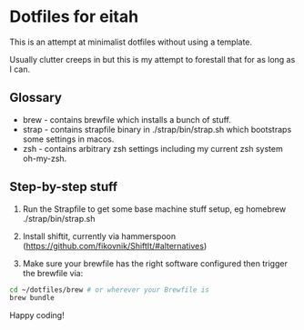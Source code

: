 # Dotfiles for eitah

This is an attempt at minimalist dotfiles without using a template.

Usually clutter creeps in but this is my attempt to forestall that for as long as I can.

## Glossary

* brew - contains brewfile which installs a bunch of stuff.
* strap - contains strapfile binary in ./strap/bin/strap.sh which bootstraps some settings in macos.
* zsh - contains arbitrary zsh settings including my current zsh system oh-my-zsh.

## Step-by-step stuff

1) Run the Strapfile to get some base machine stuff setup, eg homebrew
./strap/bin/strap.sh

2) Install shiftit, currently via hammerspoon (https://github.com/fikovnik/ShiftIt/#alternatives)

3) Make sure your brewfile has the right software configured then trigger the brewfile via:

```bash
cd ~/dotfiles/brew # or wherever your Brewfile is
brew bundle
```

Happy coding!
